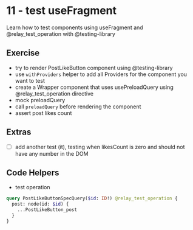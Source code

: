 # 11 - test useFragment

Learn how to test components using useFragment and @relay_test_operation with @testing-library

## Exercise
 
- try to render PostLikeButton component using @testing-library
- use `withProviders` helper to add all Providers for the component you want to test
- create a Wrapper component that uses usePreloadQuery using @relay_test_operation directive
- mock preloadQuery
- call `preloadQuery` before rendering the component
- assert post likes count

## Extras

- [ ] add another test (it), testing when likesCount is zero and should not have any number in the DOM

## Code Helpers

- test operation
```graphql
query PostLikeButtonSpecQuery($id: ID!) @relay_test_operation {
  post: node(id: $id) {
    ...PostLikeButton_post
  }
}
```